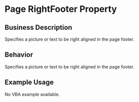 # Page RightFooter Property

## Business Description
Specifies a picture or text to be right aligned in the page footer.

## Behavior
Specifies a picture or text to be right aligned in the page footer.

## Example Usage
No VBA example available.